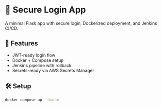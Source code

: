 # 🔐 Secure Login App

A minimal Flask app with secure login, Dockerized deployment, and Jenkins CI/CD.

## 🚀 Features
- JWT-ready login flow
- Docker + Compose setup
- Jenkins pipeline with rollback
- Secrets-ready via AWS Secrets Manager

## 🛠️ Setup
```bash
docker-compose up --build
